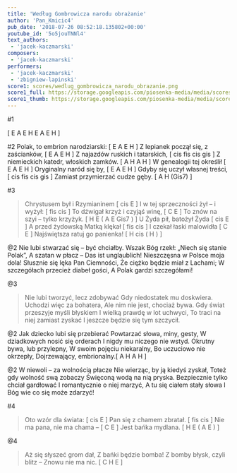 ```yaml
---
title: 'Według Gombrowicza narodu obrażanie'
author: 'Pan_Kmicic4'
pub_date: '2018-07-26 08:52:18.135802+00:00'
youtube_id: '5o5jouTNNl4'
text_authors:
 - 'jacek-kaczmarski'
composers:
 - 'jacek-kaczmarski'
performers:
 - 'jacek-kaczmarski'
 - 'zbigniew-lapinski'
score1: scores/wedlug_gombrowicza_narodu_obrazanie.png
score1_full: https://storage.googleapis.com/piosenka-media/media/scores/wedlug_gombrowicza_narodu_obrazanie.png
score1_thumb: https://storage.googleapis.com/piosenka-media/media/scores/wedlug_gombrowicza_narodu_obrazanie.png.180x0_q85_upscale.png
---
```


#1

[ E A E H E A E H ]

#2
Polak, to embrion narodziarski: [ E A E H ]
Z lepianek począł się, z zaścianków, [ E A E H ]
Z najazdów ruskich i tatarskich, [ cis fis cis gis ]
Z niemieckich katedr, włoskich zamków. [ A H A H ]
W genealogii tej określił [ E A E H ]
Oryginalny naród się by, [ E A E H ]
Gdyby się uczył własnej treści, [ cis fis cis gis ]
Zamiast przymierzać cudze gęby. [ A H (Gis7) ]

#3
>Chrystusem był i Rzymianinem [ cis E ]
>I w tej sprzeczności żył – i wyżył: [ fis cis ]
>To dźwigał krzyż i czyjąś winę, [ C E ]
>To znów na szyi – tylko krzyżyk. [ H E ( A E Gis7 ) ]
>U Żyda pił, batożył Żyda [ cis E ]
>A przed żydowską Matką klękał [ fis cis ]
>I czekał łaski malowidła [ C E ]
>Najświętsza ratuj go panienka! [ H cis ( H ) ]

@2
Nie lubi stwarzać się – być chciałby.
Wszak Bóg rzekł: „Niech się stanie Polak”,
A szatan w płacz – Das ist unglaublich!
Nieszczęsna w Polsce moja dola!
Słusznie się lęka Pan Ciemności,
Że ciężko będzie miał z Lachami;
W szczegółach przecież diabeł gości,
A Polak gardzi szczegółami!

@3
>Nie lubi tworzyć, lecz zdobywać
>Gdy niedostatek mu doskwiera.
>Uchodzi więc za bohatera,
>Ale nim nie jest, chociaż bywa.
>Gdy świat przeszyje myśli błyskiem
>I wielką prawdę w lot uchwyci,
>To traci na niej zamiast zyskać
>I jeszcze będzie się tym szczycił.

@2
Jak dziecko lubi się przebierać
Powtarzać słowa, miny, gesty,
W dziadkowych nosić się orderach
I nigdy mu niczego nie wstyd.
Okrutny bywa, lub przylepny,
W swoim pojęciu niekaralny,
Bo uczuciowo nie okrzepły,
Dojrzewający, embrionalny.[ A H A H ]

@2
W niewoli – za wolnością płacze
Nie wierząc, by ją kiedyś zyskał,
Toteż gdy wolność swą zobaczy
Święconą wodą na nią pryska.
Bezpiecznie tylko chciał gardłować
I romantycznie o niej marzyć,
A tu się ciałem stały słowa
I Bóg wie co się może zdarzyć!

#4
>Oto wzór dla świata: [ cis E ]
>Pan się z chamem zbratał. [ fis cis ]
>Nie ma pana, nie ma chama – [ C E ]
>Jest bańka mydlana. [ H E ( A E ) ]

@4
>Aż się słyszeć grom dał, 
>Z bańki będzie bomba!
>Z bomby błysk, czyli blitz –
>Znowu nie ma nic. [ C H E ]